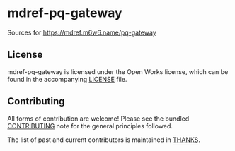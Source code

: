 # mdref-pq-gateway

Sources for https://mdref.m6w6.name/pq-gateway


## License

mdref-pq-gateway is licensed under the Open Works license, which can be found in
the accompanying [LICENSE](./LICENSE) file.

## Contributing

All forms of contribution are welcome! Please see the bundled
[CONTRIBUTING](./CONTRIBUTING.md) note for the general principles followed.

The list of past and current contributors is maintained in [THANKS](./THANKS).
